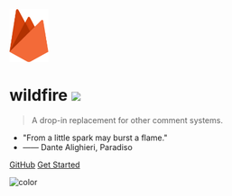 <img src="_static/images/wildfire.svg" alt="logo" height="94">

# wildfire <a href="https://www.npmjs.com/wildfire" style="height: 20px;"><img src="https://img.shields.io/npm/v/wildfire.svg?style=flat-square"></a>

> A drop-in replacement for other comment systems.

- "From a little spark may burst a flame."
- —— Dante Alighieri, Paradiso

[GitHub](https://github.com/cheng-kang/wildfire/)
[Get Started](README.md)

![color](white)
